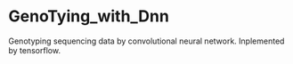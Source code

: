 # GenoTying_with_Dnn
Genotyping sequencing data by convolutional neural network.
Inplemented by tensorflow.
